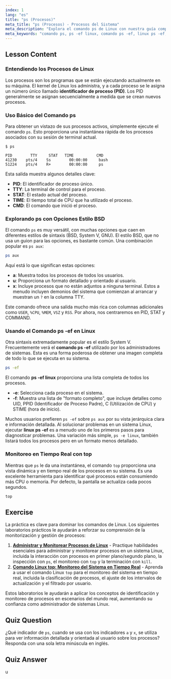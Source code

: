 ```yaml
---
index: 1
lang: "es"
title: "ps (Procesos)"
meta_title: "ps (Procesos) - Procesos del Sistema"
meta_description: "Explora el comando ps de Linux con nuestra guía completa. Aprende a usar el comando ps -ef en Linux y otras opciones para ver procesos en ejecución, entender los PIDs y gestionar tareas del sistema. Un comienzo perfecto para tu viaje en Linux."
meta_keywords: "comando ps, ps -ef linux, comando ps -ef, linux ps -ef, ps -e linux, procesos linux, ID de proceso, PID, comando top, viaje linux"
---
```


## Lesson Content

### Entendiendo los Procesos de Linux

Los procesos son los programas que se están ejecutando actualmente en su máquina. El kernel de Linux los administra, y a cada proceso se le asigna un número único llamado **identificador de proceso (PID)**. Los PID generalmente se asignan secuencialmente a medida que se crean nuevos procesos.

### Uso Básico del Comando ps

Para obtener un vistazo de sus procesos activos, simplemente ejecute el comando `ps`. Esto proporciona una instantánea rápida de los procesos asociados con su sesión de terminal actual.

```plaintext
$ ps

PID        TTY     STAT   TIME          CMD
41230    pts/4    Ss        00:00:00     bash
51224    pts/4    R+        00:00:00     ps
```

Esta salida muestra algunos detalles clave:

- **PID**: El identificador de proceso único.
- **TTY**: La terminal de control para el proceso.
- **STAT**: El estado actual del proceso.
- **TIME**: El tiempo total de CPU que ha utilizado el proceso.
- **CMD**: El comando que inició el proceso.

### Explorando ps con Opciones Estilo BSD

El comando `ps` es muy versátil, con muchas opciones que caen en diferentes estilos de sintaxis (BSD, System V, GNU). El estilo BSD, que no usa un guion para las opciones, es bastante común. Una combinación popular es `ps aux`:

```bash
ps aux
```

Aquí está lo que significan estas opciones:

- **a**: Muestra todos los procesos de todos los usuarios.
- **u**: Proporciona un formato detallado y orientado al usuario.
- **x**: Incluye procesos que no están adjuntos a ninguna terminal. Estos a menudo incluyen demonios del sistema que comienzan al arrancar y muestran un `?` en la columna TTY.

Este comando ofrece una salida mucho más rica con columnas adicionales como `USER`, `%CPU`, `%MEM`, `VSZ` y `RSS`. Por ahora, nos centraremos en PID, STAT y COMMAND.

### Usando el Comando ps -ef en Linux

Otra sintaxis extremadamente popular es el estilo System V. Frecuentemente verá el **comando ps -ef** utilizado por los administradores de sistemas. Esta es una forma poderosa de obtener una imagen completa de todo lo que se ejecuta en su sistema.

```bash
ps -ef
```

El comando **ps -ef linux** proporciona una lista completa de todos los procesos.

- **-e**: Selecciona cada proceso en el sistema.
- **-f**: Muestra una lista de "formato completo", que incluye detalles como UID, PPID (Identificador de Proceso Padre), C (Utilización de CPU) y STIME (hora de inicio).

Muchos usuarios prefieren `ps -ef` sobre `ps aux` por su vista jerárquica clara e información detallada. Al solucionar problemas en un sistema Linux, ejecutar **linux ps -ef** es a menudo uno de los primeros pasos para diagnosticar problemas. Una variación más simple, `ps -e linux`, también listará todos los procesos pero en un formato menos detallado.

### Monitoreo en Tiempo Real con top

Mientras que `ps` le da una instantánea, el comando `top` proporciona una vista dinámica y en tiempo real de los procesos en su sistema. Es una excelente herramienta para identificar qué procesos están consumiendo más CPU o memoria. Por defecto, la pantalla se actualiza cada pocos segundos.

```bash
top
```

## Exercise

La práctica es clave para dominar los comandos de Linux. Los siguientes laboratorios prácticos le ayudarán a reforzar su comprensión de la monitorización y gestión de procesos:

1. **[Administrar y Monitorear Procesos de Linux](https://labex.io/es/labs/comptia-manage-and-monitor-linux-processes-590864)** - Practique habilidades esenciales para administrar y monitorear procesos en un sistema Linux, incluida la interacción con procesos en primer plano/segundo plano, la inspección con `ps`, el monitoreo con `top` y la terminación con `kill`.
2. **[Comando Linux top: Monitoreo del Sistema en Tiempo Real](https://labex.io/es/labs/linux-linux-top-command-real-time-system-monitoring-388500)** - Aprenda a usar el comando Linux `top` para el monitoreo del sistema en tiempo real, incluida la clasificación de procesos, el ajuste de los intervalos de actualización y el filtrado por usuario.

Estos laboratorios le ayudarán a aplicar los conceptos de identificación y monitoreo de procesos en escenarios del mundo real, aumentando su confianza como administrador de sistemas Linux.

## Quiz Question

¿Qué indicador de `ps`, cuando se usa con los indicadores `a` y `x`, se utiliza para ver información detallada y orientada al usuario sobre los procesos? Responda con una sola letra minúscula en inglés.

## Quiz Answer

u
